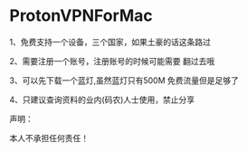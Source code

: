 # ProtonVPNForMac


1、免费支持一个设备，三个国家，如果土豪的话这条路过

2、需要注册一个账号，注册账号的时候可能需要 翻过去哦

3、可以先下载一个蓝灯,虽然蓝灯只有500M 免费流量但是足够了

4、只建议查询资料的业内(码农)人士使用，禁止分享


声明：

本人不承担任何责任！
